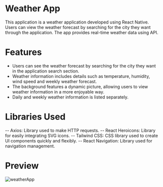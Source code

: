# Weather App


This application is a weather application developed using React Native. Users can view the weather forecast by searching for the city they want through the application. The app provides real-time weather data using API.


# Features
- Users can see the weather forecast by searching for the city they want in the application search section.
- Weather information includes details such as temperature, humidity, wind speed and weekly weather forecast.
- The background features a dynamic picture, allowing users to view weather information in a more enjoyable way.
- Daily and weekly weather information is listed separately.

# Libraries Used

-- Axios: Library used to make HTTP requests.
-- React Heroicons: Library for easily integrating SVG icons.
-- Tailwind CSS: CSS library used to create UI components quickly and flexibly.
-- React Navigation: Library used for navigation management.

# Preview 
![weatherApp](https://github.com/yusufyaman07/weatherApp-reactNative/assets/148998418/7c0db121-7c5f-4147-9d9b-4c86f595f30f)
